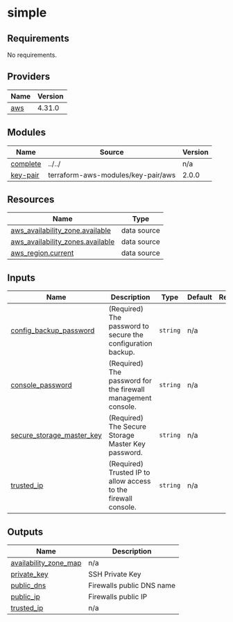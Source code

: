 # simple

<!-- BEGINNING OF PRE-COMMIT-TERRAFORM DOCS HOOK -->
## Requirements

No requirements.

## Providers

| Name | Version |
|------|---------|
| <a name="provider_aws"></a> [aws](#provider\_aws) | 4.31.0 |

## Modules

| Name | Source | Version |
|------|--------|---------|
| <a name="module_complete"></a> [complete](#module\_complete) | ../../ | n/a |
| <a name="module_key-pair"></a> [key-pair](#module\_key-pair) | terraform-aws-modules/key-pair/aws | 2.0.0 |

## Resources

| Name | Type |
|------|------|
| [aws_availability_zone.available](https://registry.terraform.io/providers/hashicorp/aws/latest/docs/data-sources/availability_zone) | data source |
| [aws_availability_zones.available](https://registry.terraform.io/providers/hashicorp/aws/latest/docs/data-sources/availability_zones) | data source |
| [aws_region.current](https://registry.terraform.io/providers/hashicorp/aws/latest/docs/data-sources/region) | data source |

## Inputs

| Name | Description | Type | Default | Required |
|------|-------------|------|---------|:--------:|
| <a name="input_config_backup_password"></a> [config\_backup\_password](#input\_config\_backup\_password) | (Required) The password to secure the configuration backup. | `string` | n/a | yes |
| <a name="input_console_password"></a> [console\_password](#input\_console\_password) | (Required) The password for the firewall management console. | `string` | n/a | yes |
| <a name="input_secure_storage_master_key"></a> [secure\_storage\_master\_key](#input\_secure\_storage\_master\_key) | (Required) The Secure Storage Master Key password. | `string` | n/a | yes |
| <a name="input_trusted_ip"></a> [trusted\_ip](#input\_trusted\_ip) | (Required) Trusted IP to allow access to the firewall console. | `string` | n/a | yes |

## Outputs

| Name | Description |
|------|-------------|
| <a name="output_availability_zone_map"></a> [availability\_zone\_map](#output\_availability\_zone\_map) | n/a |
| <a name="output_private_key"></a> [private\_key](#output\_private\_key) | SSH Private Key |
| <a name="output_public_dns"></a> [public\_dns](#output\_public\_dns) | Firewalls public DNS name |
| <a name="output_public_ip"></a> [public\_ip](#output\_public\_ip) | Firewalls public IP |
| <a name="output_trusted_ip"></a> [trusted\_ip](#output\_trusted\_ip) | n/a |
<!-- END OF PRE-COMMIT-TERRAFORM DOCS HOOK -->
